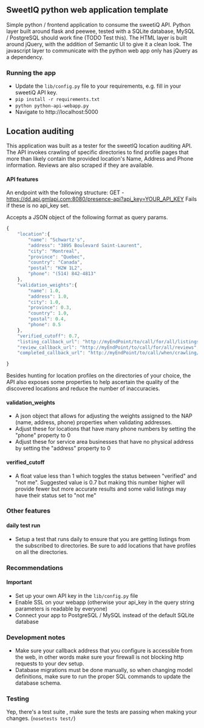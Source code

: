 ## SweetIQ python web application template

Simple python / frontend application to consume the sweetiQ API. Python layer built around flask and peewee, tested with
a SQLite database, MySQL / PostgreSQL should work fine (TODO Test this). The HTML layer is built around jQuery, with
the addition of Semantic UI to give it a clean look. The javascript layer to communicate with the python web app only
has jQuery as a dependency.

### Running the app

- Update the `lib/config.py` file to your requirements, e.g. fill in your sweetiQ API key.
- `pip install -r requirements.txt`
- `python python-api-webapp.py`
- Navigate to http://localhost:5000

## Location auditing
This application was built as a tester for the sweetIQ location auditing API. The API invokes crawling of specific
directories to find profile pages that more than likely contain the provided location's Name, Address and Phone
information. Reviews are also scraped if they are available.

#### API features
An endpoint with the following structure:
GET - https://dd.api.gmlapi.com:8080/presence-api?api_key=YOUR_API_KEY
Fails if these is no api_key set.

Accepts a JSON object of the following format as query params.

```javascript 
{
    "location":{
        "name": "Schwartz's",
        "address": "3895 Boulevard Saint-Laurent",
        "city": "Montreal",
        "province": "Quebec",
        "country": "Canada",
        "postal": "H2W 1L2",
        "phone": "(514) 842-4813"
    },
    "validation_weights":{   
        "name": 1.0,
        "address": 1.0,
        "city": 1.0,
        "province": 0.3,
        "country": 1.0,
        "postal": 0.4,
        "phone": 0.5
    },
    "verified_cutoff": 0.7,
    "listing_callback_url": "http://myEndPoint/to/call/for/all/listings",
    "review_callback_url": "http://myEndPoint/to/call/for/all/reviews",
    "completed_callback_url": "http://myEndPoint/to/call/when/crawling/is/done/"

}
```

Besides hunting for location profiles on the directories of your choice, the API also exposes some properties to help
ascertain the quality of the discovered locations and reduce the number of inaccuracies.

#### validation_weights
- A json object that allows for adjusting the weights assigned to the NAP (name, address, phone) properties when
validating addresses.
- Adjust these for locations that have many phone numbers by setting the "phone" property to 0
- Adjust these for service area businesses that have no physical address by setting the "address" property to 0

#### verified_cutoff
- A float value less than 1 which toggles the status between "verified" and "not me". Suggested value is 0.7 but
making this number higher will provide fewer but more accurate results and some valid listings may have their status
set to "not me"

### Other features
#### daily test run
- Setup a test that runs daily to ensure that you are getting listings from the subscribed to directories. Be sure to
add locations that have profiles on all the directories.


### Recommendations

#### Important

- Set up your own API key in the `lib/config.py` file
- Enable SSL on your webapp (otherwise your api_key in the query string parameters is readable by everyone)
- Connect your app to PostgreSQL / MySQL instead of the default SQLite database

### Development notes

- Make sure your callback address that you configure is accessible from the web, in other words make sure your firewall
is not blocking http requests to your dev setup.
- Database migrations must be done manually, so when changing model definitions, make sure to run the proper SQL
commands to update the database schema.


### Testing

Yep, there's a test suite , make sure the tests are passing when making your changes. (`nosetests test/`)